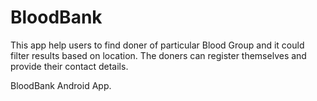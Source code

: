 # BloodBank
This app help users to find doner of particular Blood Group and it could filter results based on location. The doners can register themselves and provide their contact details.<br>

BloodBank Android App.<br><br>
